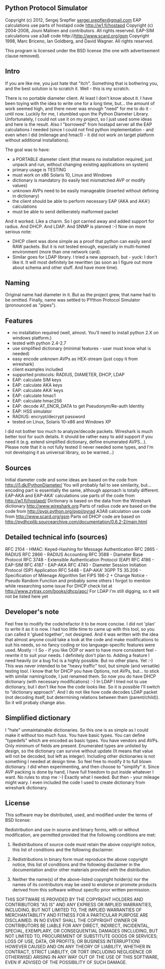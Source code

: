 Python Protocol Simulator
-----------------------------

Copyright (c) 2012, Sergej Srepfler <sergej.srepfler@gmail.com>
EAP calculations use parts of hostapd code http://w1.fi/hostapd
Copyright (c) 2004-2008, Jouni Malinen and contributors. All rights reserved.
EAP-SIM calculations use a3a8 code http://http://www.scard.org/gsm
Copyright 1998, Marc Briceno, Ian Goldberg, and David Wagner. All rights reserved.

This program is licensed under the BSD license (the one with advertisement
clause removed).

Intro
-----

If you are like me, you just hate that "itch". Something that is bothering 
you, and the best solution is to scratch it. Well - this is my scratch.

There is no portable diameter client. At least I don't know about it. I have
been toying with the idea to write one for a long time, but... the amount of 
work seemed high, and there never was enough "need" for me to do it - until 
now. Luckily for me, I stumbled upon the Python Diameter Library. 
Unfortunately, I could not use it on my project, so I just used some ideas and
here is the result.  Also I "borrowed" from hostapd server all the EAP 
calculations I needed (since I could not find python implementation - and even
when I did (milenage and hmac1) - it did not work on target platform without 
additional installations). 

The goal was to have:
- a PORTABLE diameter client (that means no installation required, just unpack 
  and run, without changing existing applications on system) 
- primary usage is TESTING
- must work on x86 Solaris 10, Linux and Windows
- dictionary is mandatory (to easily test mismatched AVP or modify values)
- unknown AVPs need to be easily manageable (inserted without defining in 
  dictionary)
- the client should be able to perform necessary EAP (AKA and AKA') 
  calculations
- must be able to send deliberately malformed packet

And it worked. Like a charm. So I got carried away and added support for 
radius. And DHCP. And LDAP. And SNMP is planned :-)
Now on more serious note:
 - DHCP client was done simple as a proof that python can easily send RAW 
   packets. But it is not tested enough, especially in multi-homed environment
   (more than one network card). 
 - Similar goes for LDAP library. I tried a new approach, but - yuck: I don't 
   like it. It will most definitely be rewritten (as soon as I figure out more
   about schema and other stuff. And have more time).
 
Naming
------

Original name had diameter in it. But as the project grew, that name had to be 
omitted. Finally, name was settled to PYthon Protocol Simulator (pronounced as 
"pipes"). 

Features
--------

- no installation required (well, almost. You'll need to install python 2.X on 
  windows platform.)
- tested with python 2.4-2.7
- use simplified dictionary (minimal features - user must know what is needed)
- easy encode unknown AVPs as HEX-stream (just copy it from wireshark)
- client examples included
- supported protocols: RADIUS, DIAMETER, DHCP, LDAP
- EAP: calculate SIM keys
- EAP: calculate AKA keys
- EAP: calculate AKA' keys
- EAP: calculate hmac1
- EAP: calculate hmac256
- EAP: decode AT_ENCR_DATA to get Pseudonym/Re-auth Identity
- EAP: HSS simulator
- RADIUS: encrypt/decrypt password
- tested on Linux, Solaris 10-x86 and Windows XP

I did not bother too much to analyze/decode packets. Wireshark is much better 
tool for such details. It should be rather easy to add support if you need it 
(e.g. extend simplified dictionary, define enumerated AVPS...). 
Please note that it is not fully tested (I never needed some types, and I'm 
not developing it as universal library, so be warned...)

Sources
-------

Initial diameter code and some ideas are based on the code from 
http://i1.dk/PythonDiameter/
You will probably fail to see similarity, but... encoding part is essentially 
the same, although approach is totally different.
EAP-AKA and EAP-AKA' calculations use parts of the code from 
http://w1.fi/hostapd/
Dictionary is based on the data from the Wireshark dictionary 
http://www.wireshark.org
Parts of radius code are based on the code from 
http://pypi.python.org/pypi/pyrad
A3A8 calculation use code from http://www.scard.org/gsm
Parts od DHCP code are based on 
http://pydhcplib.sourcearchive.com/documentation/0.6.2-2/main.html

Detailed technical info (sources)
-----------------------

RFC 2104 - HMAC: Keyed-Hashing for Message Authentication
RFC 2865 - RADIUS
RFC 2866 - RADIUS Accounting
RFC 3588 - Diameter Base Protocol
RFC 3748 - Extensible Authentication Protocol (EAP)
RFC 4186 - EAP-SIM
RFC 4187 - EAP-AKA
RFC 4740 - Diameter Session Initiation Protocol (SIP) Application
RFC 5448 - EAP-AKA'
3GPP TS 35.206 - Specification of Milenage Algorithm Set 
FIPS 186-2 + Change Notice - Pseudo Random Function
and probably some others I forgot to mention while researching some issue
For DHCP check list at http://www.zytrax.com/books/dhcp/apc/
For LDAP I'm still digging, so it will not be listed here yet

Developer's note
----------------

Feel free to modify the code/refactor it to be more concise. I did not 'plan' 
to write it as it is now. I had too little time to came up with this tool, so 
you can called it 'glued together', not designed. And it was written with the 
idea that almost anyone could take a look at the code and make modifications 
to suit his needs, so no fancy coding or too language-specific features were 
used. Mostly :-)
So - if you like OOP or want to have more consistent feel - rewrite it to suit
your needs. I definitely don't plan to. Adding a feature I need heavily (or a 
bug fix) is a highly possible. But no other plans. Yet :-)
This was never intended to be "heavy traffic" tool, but simple (and versatile)
testing tool. 
I know that for DHCP you have Options, not AVPs, but... to stick with similar 
naming/code, I just renamed them. So now you do have DHCP dictionary (with 
necessary modifications) :-)
In LDAP I tried not to use dictionary, but I don't like how the code looks 
like. So it is possible I'll switch to "dictionary approach". And I do not 
like how code decodes LDAP packet (not decoding itself, but determining 
relations between them (parent/child)). So it will probaly change also. 

Simplified dictionary
---------------------

I "hate" unmaintainable dictionaries. So this one is as simple as I could make
it without too much fuss.
You have basic types. You can define "typedefs" which are encoded as basic 
types. You have vendors and AVPs. Only minimum of fields are present. 
Enumerated types are unlisted by design, so the dictionary can survive 
without update (It means that value will not be decoded, but left as integer).
Including other dictionaries is not something I needed at design time.
So feel free to modify it to full blown dictionary. I did when experimenting,
and then choose to "simplify" it. Since AVP packing is done by hand, I have 
full freedom to put inside whatever I want. No rules to stop me :-) Exactly 
what I needed. But then - your mileage might wary. 
I even included the code I used to create dictionary from wireshark dictionary.

License
-------

This software may be distributed, used, and modified under the terms of
BSD license:

Redistribution and use in source and binary forms, with or without
modification, are permitted provided that the following conditions are
met:

1. Redistributions of source code must retain the above copyright
   notice, this list of conditions and the following disclaimer.

2. Redistributions in binary form must reproduce the above copyright
   notice, this list of conditions and the following disclaimer in the
   documentation and/or other materials provided with the distribution.

3. Neither the name(s) of the above-listed copyright holder(s) nor the
   names of its contributors may be used to endorse or promote products
   derived from this software without specific prior written permission.

THIS SOFTWARE IS PROVIDED BY THE COPYRIGHT HOLDERS AND CONTRIBUTORS
"AS IS" AND ANY EXPRESS OR IMPLIED WARRANTIES, INCLUDING, BUT NOT
LIMITED TO, THE IMPLIED WARRANTIES OF MERCHANTABILITY AND FITNESS FOR
A PARTICULAR PURPOSE ARE DISCLAIMED. IN NO EVENT SHALL THE COPYRIGHT
OWNER OR CONTRIBUTORS BE LIABLE FOR ANY DIRECT, INDIRECT, INCIDENTAL,
SPECIAL, EXEMPLARY, OR CONSEQUENTIAL DAMAGES (INCLUDING, BUT NOT
LIMITED TO, PROCUREMENT OF SUBSTITUTE GOODS OR SERVICES; LOSS OF USE,
DATA, OR PROFITS; OR BUSINESS INTERRUPTION) HOWEVER CAUSED AND ON ANY
THEORY OF LIABILITY, WHETHER IN CONTRACT, STRICT LIABILITY, OR TORT
(INCLUDING NEGLIGENCE OR OTHERWISE) ARISING IN ANY WAY OUT OF THE USE
OF THIS SOFTWARE, EVEN IF ADVISED OF THE POSSIBILITY OF SUCH DAMAGE.

